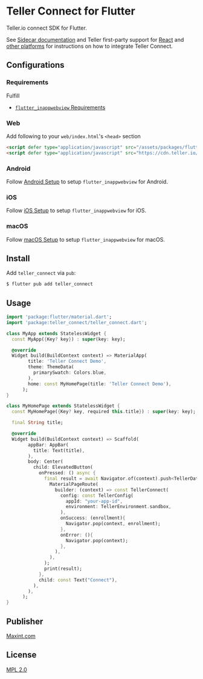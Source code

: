 # Teller Connect for Flutter

Teller.io connect SDK for Flutter.

See [Sidecar documentation](https://blog.teller.io/blog/2023/10/19/sidecar/) and Teller first-party support for [React](https://github.com/tellerhq/teller-connect-react) and [other platforms](https://teller.io/docs/guides/connect#integrating-for-other-platforms) for instructions on how to integrate Teller Connect.


## Configurations

### Requirements
Fulfill 
- [`flutter_inappwebview` Requirements](https://pub.dev/packages/flutter_inappwebview#requirements)

### Web

Add following to your `web/index.html`'s `<head>` section

```html
<script defer type="application/javascript" src="/assets/packages/flutter_inappwebview_web/assets/web/web_support.js"></script>
<script defer type="application/javascript" src="https://cdn.teller.io/connect/connect.js"></script>
```

### Android

Follow [Android Setup](https://inappwebview.dev/docs/intro/#setup-android) to setup `flutter_inappwebview` for Android.

### iOS

Follow [iOS Setup](https://inappwebview.dev/docs/intro/#setup-ios) to setup `flutter_inappwebview` for iOS.

### macOS

Follow [macOS Setup](https://inappwebview.dev/docs/intro/#setup-macos) to setup `flutter_inappwebview` for macOS.


## Install

Add `teller_connect` via `pub`:

```bash
$ flutter pub add teller_connect
```


## Usage

```dart
import 'package:flutter/material.dart';
import 'package:teller_connect/teller_connect.dart';

class MyApp extends StatelessWidget {
  const MyApp({Key? key}) : super(key: key);

  @override
  Widget build(BuildContext context) => MaterialApp(
        title: 'Teller Connect Demo',
        theme: ThemeData(
          primarySwatch: Colors.blue,
        ),
        home: const MyHomePage(title: 'Teller Connect Demo'),
      );
}

class MyHomePage extends StatelessWidget {
  const MyHomePage({Key? key, required this.title}) : super(key: key);

  final String title;

  @override
  Widget build(BuildContext context) => Scaffold(
        appBar: AppBar(
          title: Text(title),
        ),
        body: Center(
          child: ElevatedButton(
            onPressed: () async {
              final result = await Navigator.of(context).push<TellerData>(
                MaterialPageRoute(
                  builder: (context) => const TellerConnect(
                    config: const TellerConfig(
                      appId: "your-app-id",
                      environment: TellerEnvironment.sandbox,
                    ),
                    onSuccess: (enrollment){
                      Navigator.pop(context, enrollment);
                    },
                    onError: (){
                      Navigator.pop(context);
                    },
                  ),
                ),
              );
              print(result);
            },
            child: const Text("Connect"),
          ),
        ),
      );
}
```

## Publisher

[Maxint.com](https://maxint.com)

## License

[MPL 2.0](/LICENSE)